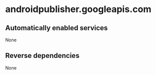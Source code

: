 # androidpublisher.googleapis.com

## Automatically enabled services

None

## Reverse dependencies

None
